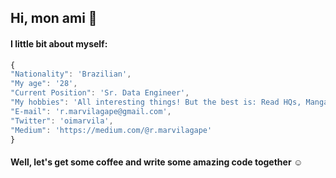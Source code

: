 ## Hi, mon ami 👋

#### I little bit about myself:

  ```javascript
{
  "Nationality": 'Brazilian',
  "My age": '28',
  "Current Position": 'Sr. Data Engineer',
  "My hobbies": 'All interesting things! But the best is: Read HQs, Mangas, Write artciles and have quality time with my family',
  "E-mail": 'r.marvilagape@gmail.com',
  "Twitter": 'oimarvila',
  "Medium": 'https://medium.com/@r.marvilagape'
  }
```

#### Well, let's get some coffee and write some amazing code together ☺️

<!--
**Rafael-Marvila/Rafael-Marvila** is a ✨ _special_ ✨ repository because its `README.md` (this file) appears on your GitHub profile.

Here are some ideas to get you started:

- 🔭 I’m currently working on ...
- 🌱 I’m currently learning ...
- 👯 I’m looking to collaborate on ...
- 🤔 I’m looking for help with ...
- 💬 Ask me about ...
- 📫 How to reach me: ...
- 😄 Pronouns: ...
- ⚡ Fun fact: ...
-->
